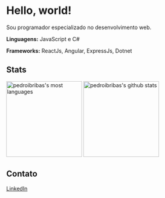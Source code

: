 # Hello, world!
Sou programador especializado no desenvolvimento web.

**Linguagens:** JavaScript e C#

**Frameworks:** ReactJs, Angular, ExpressJs, Dotnet

## Stats
<div>
    <img height="200em" src="https://github-readme-stats.vercel.app/api/top-langs/?username=pedroibribas&theme=radical" alt="pedroibribas's most languages"/>
    <img height="200em" src="https://github-readme-stats.vercel.app/api?username=pedroibribas&show_icons=true&theme=radical" alt="pedroibribas's github stats"/>
</div>

## Contato
[LinkedIn](https://linkedin.com/in/pedroibribas/)
